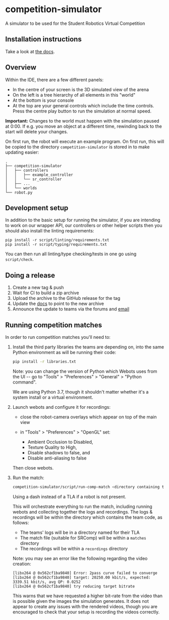 # competition-simulator

A simulator to be used for the Student Robotics Virtual Competition

## Installation instructions

Take a look at [the docs](https://studentrobotics.org/docs/simulator/#installation).

## Overview

Within the IDE, there are a few different panels:

- In the centre of your screen is the 3D simulated view of the arena
- On the left is a tree hierarchy of all elements in this "world"
- At the bottom is your console
- At the top are your general controls which include the time controls. Press the centre play button to run the simulation at normal speed.

**Important:** Changes to the world must happen with the simulation paused at 0:00. If e.g. you move an object at a different time, rewinding back to the start will delete your changes.

On first run, the robot will execute an example program. On first run, this will be copied to the directory `competition-simulator` is stored in to make updating easier:

``` plain
.
├── competition-simulator
│   ├── controllers
│   │   ├── example_controller
│   │   └── sr_controller
│   ├── ...
│   └── worlds
└── robot.py
```

## Development setup

In addition to the basic setup for running the simulator, if you are intending
to work on our wrapper API, our controllers or other helper scripts then you
should also install the linting requirements:

``` shell
pip install -r script/linting/requirements.txt
pip install -r script/typing/requirements.txt
```

You can then run all linting/type checking/tests in one go using `script/check`.

## Doing a release

1. Create a new tag & push
2. Wait for CI to build a zip archive
3. Upload the archive to the GitHub release for the tag
4. Update the [docs](https://github.com/srobo/docs) to point to the new archive
5. Announce the update to teams via the forums and [email](https://github.com/srobo/team-emails)

## Running competition matches

In order to run competition matches you'll need to:

1. Install the third party libraries the teams are depending on, into the same
   Python environment as will be running their code:

    ``` bash
    pip install -r libraries.txt
    ```

   Note: you can change the version of Python which Webots uses from the UI --
   go to "Tools" > "Preferences" > "General" > "Python command".

   We are using Python 3.7, though it shouldn't matter whether it's a system
   install or a virtual environment.

2. Launch webots and configure it for recordings:

    - close the robot-camera overlays which appear on top of the main view

    - in "Tools" > "Preferences" > "OpenGL" set:

        - Ambient Occlusion to Disabled,
        - Texture Quality to High,
        - Disable shadows to false, and
        - Disable anti-aliasing to false

   Then close webots.

3. Run the match:

    ```bash
    competition-simulator/script/run-comp-match <directory containing team code> <match number> <Zone 0 TLA> <Zone 1 TLA> <Zone 2 TLA> <Zone 3 TLA>
    ```

    Using a dash instead of a TLA if a robot is not present.

    This will orchestrate everything to run the match, including running webots
    and collecting together the logs and recordings. The logs & recordings will
    be within the directory which contains the team code, as follows:
    - The teams' logs will be in a directory named for their TLA
    - The match file (suitable for SRComp) will be within a `matches` directory
    - The recordings will be within a `recordings` directory

    Note: you may see an error like the following regarding the video creation:
    ``` plain
    [libx264 @ 0x562cf1ba9840] Error: 2pass curve failed to converge
    [libx264 @ 0x562cf1ba9840] target: 20250.00 kbit/s, expected: 3339.51 kbit/s, avg QP: 0.0252
    [libx264 @ 0x562cf1ba9840] try reducing target bitrate
    ```
    This warns that we have requested a higher bit-rate from the video than is
    possible given the images the simulation generates. It does not appear to
    create any issues with the rendered videos, though you are encouraged to
    check that your setup is recording the videos correctly.
